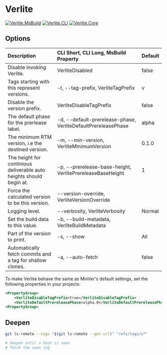 # Verlite

[![Verlite.MsBuild][verlite-msbuild-badge]][verlite-msbuild-link]
[![Verlite.CLI][verlite-cli-badge]][verlite-cli-link]
[![Verlite.Core][verlite-core-badge]][verlite-core-link]

## Options

| Description                                                         | CLI Short, CLI Long, MsBuild Property                         | Default |
| :------------------------------------------------------------------ | :------------------------------------------------------------ | :------ |
| Disable invoking Verlite.                                           | VerliteDisabled                                               | false   |
| Tags starting with this represent versions.                         | -t, --tag-prefix, VerliteTagPrefix                            | v       |
| Disable the version prefix.                                         | VerliteDisableTagPrefix                                       | false   |
| The default phase for the prerlease label.                          | -d, --default-prerelease-phase, VerliteDefaultPrereleasePhase | alpha   |
| The minimum RTM version, i.e the destined version.                  | -m, --min-version, VerliteMinimumVersion                      | 0.1.0   |
| The height for continious deliverable auto heights should begin at. | -p, --prerelease-base-height, VerlitePrereleaseBaseHeight     | 1       |
| Force the calculated version to be this version.                    | --version-override, VerliteVersionOverride                    |         |
| Logging level.                                                      | --verbosity, VerliteVerbosity                                 | Normal  |
| Set the build data to this value.                                   | -b, --build-metadata, VerliteBuildMetadata                    |         |
| Part of the version to print.                                       | -s, --show                                                    | All     |
| Automatically fetch commits and a tag for shallow clones.           | -a, --auto-fetch                                              | false   |

To make Verlite behave the same as MinVer's default settings, set the following properties in your projects:

```xml
<PropertyGroup>
	<VerliteDisableTagPrefix>true</VerliteDisableTagPrefix>
	<VerliteDefaultPrereleasePhase>alpha.0</VerliteDefaultPrereleasePhase>
<PropertyGroup>
```

## Deepen

```sh
git ls-remote --tags "$(git ls-remote --get-url)" "refs/tags/v*"

# deepen until a hash is seen
# fetch the seen tag
```

[verlite-msbuild-badge]: https://img.shields.io/nuget/vpre/Verlite.MsBuild?label=Verlite.MsBuild
[verlite-msbuild-link]: https://www.nuget.org/packages/Verlite.MsBuild
[verlite-cli-badge]: https://img.shields.io/nuget/vpre/Verlite.MsBuild?label=Verlite.CLI
[verlite-cli-link]: https://www.nuget.org/packages/Verlite.CLI
[verlite-core-badge]: https://img.shields.io/nuget/vpre/Verlite.MsBuild?label=Verlite.Core
[verlite-core-link]: https://www.nuget.org/packages/Verlite.Core
